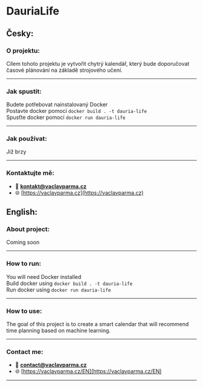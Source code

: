 # DauriaLife

## Česky:

### O projektu:

Cílem tohoto projektu je vytvořit chytrý kalendář, který bude doporučovat časové plánování na základě strojového učení.

---

### Jak spustit:

Budete potřebovat nainstalovaný Docker \
Postavte docker pomocí `docker build . -t dauria-life` \
Spusťte docker pomocí `docker run dauria-life`

---

### Jak používat:

Již brzy

---

### Kontaktujte mě:

- 📧 **kontakt@vaclavparma.cz**
- 🌐 [https://vaclavparma.cz](https://vaclavparma.cz)



## English:

### About project:

Coming soon

---

### How to run:

You will need Docker installed \
Build docker using `docker build . -t dauria-life` \
Run docker using `docker run dauria-life`

---

### How to use:

The goal of this project is to create a smart calendar that will recommend time planning based on machine learning.

---

### Contact me:

- 📧 **contact@vaclavparma.cz**
- 🌐 [https://vaclavparma.cz/EN](https://vaclavparma.cz/EN)

---